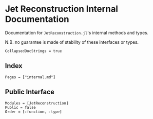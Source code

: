 # Jet Reconstruction Internal Documentation

Documentation for `JetReconstruction.jl`'s internal methods and types.

N.B. no guarantee is made of stability of these interfaces or types.

```@meta
CollapsedDocStrings = true
```

## Index

```@index
Pages = ["internal.md"]
```

## Public Interface

```@autodocs
Modules = [JetReconstruction]
Public = false
Order = [:function, :type]
```
